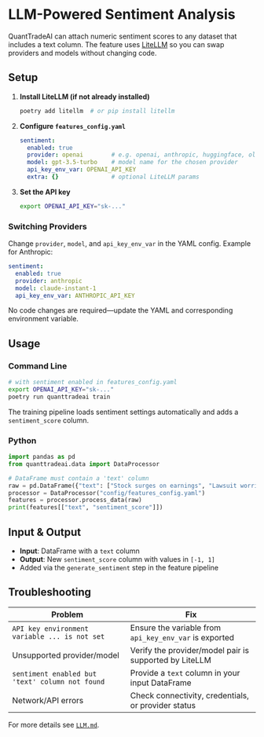 # LLM-Powered Sentiment Analysis

QuantTradeAI can attach numeric sentiment scores to any dataset that includes a text column. The feature uses [LiteLLM](https://github.com/BerriAI/litellm) so you can swap providers and models without changing code.

## Setup

1. **Install LiteLLM (if not already installed)**
   ```bash
   poetry add litellm  # or pip install litellm
   ```
2. **Configure `features_config.yaml`**
   ```yaml
   sentiment:
     enabled: true
     provider: openai        # e.g. openai, anthropic, huggingface, ollama
     model: gpt-3.5-turbo    # model name for the chosen provider
     api_key_env_var: OPENAI_API_KEY
     extra: {}               # optional LiteLLM params
   ```
3. **Set the API key**
   ```bash
   export OPENAI_API_KEY="sk-..."
   ```

### Switching Providers
Change `provider`, `model`, and `api_key_env_var` in the YAML config. Example for Anthropic:
```yaml
sentiment:
  enabled: true
  provider: anthropic
  model: claude-instant-1
  api_key_env_var: ANTHROPIC_API_KEY
```
No code changes are required—update the YAML and corresponding environment variable.

## Usage

### Command Line
```bash
# with sentiment enabled in features_config.yaml
export OPENAI_API_KEY="sk-..."
poetry run quanttradeai train
```
The training pipeline loads sentiment settings automatically and adds a `sentiment_score` column.

### Python
```python
import pandas as pd
from quanttradeai.data import DataProcessor

# DataFrame must contain a 'text' column
raw = pd.DataFrame({"text": ["Stock surges on earnings", "Lawsuit worries investors"]})
processor = DataProcessor("config/features_config.yaml")
features = processor.process_data(raw)
print(features[["text", "sentiment_score"]])
```

## Input & Output
- **Input**: DataFrame with a `text` column
- **Output**: New `sentiment_score` column with values in `[-1, 1]`
- Added via the `generate_sentiment` step in the feature pipeline

## Troubleshooting
| Problem | Fix |
|--------|-----|
| `API key environment variable ... is not set` | Ensure the variable from `api_key_env_var` is exported |
| Unsupported provider/model | Verify the provider/model pair is supported by LiteLLM |
| `sentiment enabled but 'text' column not found` | Provide a `text` column in your input DataFrame |
| Network/API errors | Check connectivity, credentials, or provider status |

For more details see [`LLM.md`](../LLM.md).
